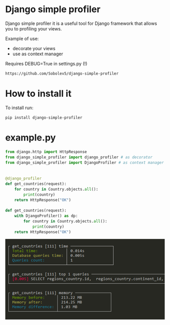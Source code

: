 # Django simple profiler
Django simple profiler it is a useful tool for Django framework that allows you to profiling your views.

Example of use:
- decorate your views
- use as context manager

Requires DEBUG=True in settings.py (!)

```no-highlight
https://github.com/Sobolev5/django-simple-profiler
```

# How to install it
To install run:
```no-highlight
pip install django-simple-profiler
```


# example.py
```python
from django.http import HttpResponse
from django_simple_profiler import django_profiler # as decorator
from django_simple_profiler import DjangoProfiler # as context manager


@django_profiler
def get_countries(request):
    for country in Country.objects.all():
        print(country)
    return HttpResponse("OK")

def get_countries(request):
    with DjangoProfiler() as dp:
        for country in Country.objects.all():
            print(country)
    return HttpResponse("OK")
```

![](https://github.com/Sobolev5/django-simple-profiler/blob/master/screenshots/screen.png)


